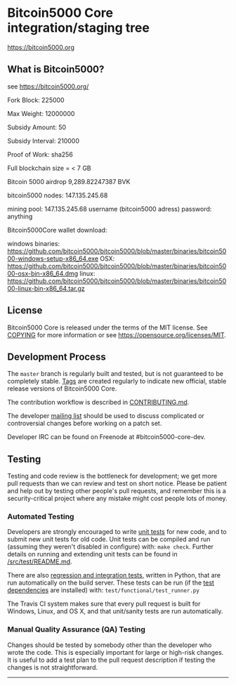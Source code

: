 Bitcoin5000 Core integration/staging tree
=====================================

https://bitcoin5000.org

What is Bitcoin5000?
----------------

see https://bitcoin5000.org/

Fork Block: 225000

Max Weight: 12000000

Subsidy Amount: 50

Subsidy Interval: 210000

Proof of Work: sha256

Full blockchain size = < 7 GB


Bitcoin 5000 airdrop 9,289.82247387 BVK

bitcoin5000 nodes:
147.135.245.68

mining pool:
147.135.245.68
username (bitcoin5000 adress)
password: anything

Bitcoin5000Core wallet download:

windows binaries:
https://github.com/bitcoin5000/bitcoin5000/blob/master/binaries/bitcoin5000-windows-setup-x86_64.exe
OSX:
https://github.com/bitcoin5000/bitcoin5000/blob/master/binaries/bitcoin5000-osx-bin-x86_64.dmg
linux:
https://github.com/bitcoin5000/bitcoin5000/blob/master/binaries/bitcoin5000-linux-bin-x86_64.tar.gz


License
-------

Bitcoin5000 Core is released under the terms of the MIT license. See [COPYING](COPYING) for more
information or see https://opensource.org/licenses/MIT.

Development Process
-------------------

The `master` branch is regularly built and tested, but is not guaranteed to be
completely stable. [Tags](https://github.com/bitcoin5000/bitcoin5000/tags) are created
regularly to indicate new official, stable release versions of Bitcoin5000 Core.

The contribution workflow is described in [CONTRIBUTING.md](CONTRIBUTING.md).

The developer [mailing list](https://lists.linuxfoundation.org/mailman/listinfo/bitcoin5000-dev)
should be used to discuss complicated or controversial changes before working
on a patch set.

Developer IRC can be found on Freenode at #bitcoin5000-core-dev.

Testing
-------

Testing and code review is the bottleneck for development; we get more pull
requests than we can review and test on short notice. Please be patient and help out by testing
other people's pull requests, and remember this is a security-critical project where any mistake might cost people
lots of money.

### Automated Testing

Developers are strongly encouraged to write [unit tests](src/test/README.md) for new code, and to
submit new unit tests for old code. Unit tests can be compiled and run
(assuming they weren't disabled in configure) with: `make check`. Further details on running
and extending unit tests can be found in [/src/test/README.md](/src/test/README.md).

There are also [regression and integration tests](/test), written
in Python, that are run automatically on the build server.
These tests can be run (if the [test dependencies](/test) are installed) with: `test/functional/test_runner.py`

The Travis CI system makes sure that every pull request is built for Windows, Linux, and OS X, and that unit/sanity tests are run automatically.

### Manual Quality Assurance (QA) Testing

Changes should be tested by somebody other than the developer who wrote the
code. This is especially important for large or high-risk changes. It is useful
to add a test plan to the pull request description if testing the changes is
not straightforward.

------------

